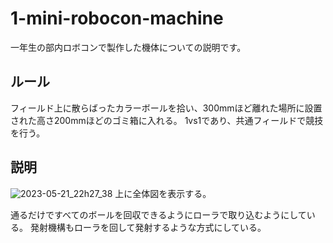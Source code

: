 # **1-mini-robocon-machine**
一年生の部内ロボコンで製作した機体についての説明です。

## ルール
フィールド上に散らばったカラーボールを拾い、300mmほど離れた場所に設置された高さ200mmほどのゴミ箱に入れる。
1vs1であり、共通フィールドで競技を行う。

## 説明
![2023-05-21_22h27_38](https://github.com/hossyan/1-mini-robocon-machine/assets/118952234/36f30df2-1b99-4752-bbf0-2db1b0d2ed07)
上に全体図を表示する。

通るだけですべてのボールを回収できるようにローラで取り込むようにしている。
発射機構もローラを回して発射するような方式にしている。
